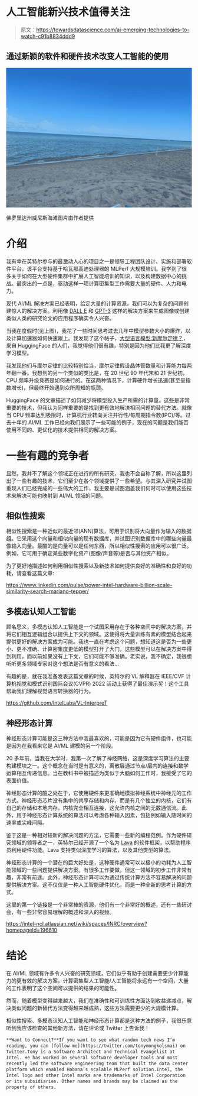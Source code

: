 # 人工智能新兴技术值得关注

> 原文：<https://towardsdatascience.com/ai-emerging-technologies-to-watch-c91b8834ddd9>

## 通过新颖的软件和硬件技术改变人工智能的使用

![](img/efd980ae09f2a618b377886290b4444d.png)

佛罗里达州威尼斯海滩图片由作者提供

# 介绍

我有幸在英特尔参与的最激动人心的项目之一是领导工程团队设计、实施和部署软件平台，该平台支持基于哈瓦那高迪处理器的 MLPerf 大规模培训。我学到了很多关于如何在大型硬件集群中扩展人工智能培训的知识，以及构建数据中心的挑战。最突出的一点是，驱动这样一项计算密集型工作需要大量的硬件、人力和电力。

现代 AI/ML 解决方案已经表明，给定大量的计算资源，我们可以为复杂的问题创建惊人的解决方案。利用像 [DALL E](https://openai.com/dall-e-2/) 和 [GPT-3](https://openai.com/blog/gpt-3-apps/) 这样的解决方案来生成图像或创建类似人类的研究论文的应用程序确实令人兴奋。

当我在度假时(见上图)，我花了一些时间思考过去几年中模型参数大小的爆炸，以及计算加速器如何快速跟上。我发现了这个帖子，[大型语言模型:新摩尔定律？](https://huggingface.co/blog/large-language-models)，来自 HuggingFace 的人们，我觉得他们很有趣，特别是因为他们比我更了解深度学习模型。

我发现他们与摩尔定律的比较特别恰当，摩尔定律假设晶体管数量和计算能力每两年翻一番。我想到的另一个类似的类比是，在 20 世纪 90 年代末和 21 世纪初，CPU 频率升级竞赛是如何进行的。在这两种情况下，计算硬件增长迅速(甚至呈指数增长)，但最终开始遇到众所周知的瓶颈。

HuggingFace 的文章描述了如何减少将模型投入生产所需的计算量。这些是非常重要的技术，但我认为同样重要的是找到更有效地解决相同问题的替代方法。就像当 CPU 频率达到极限时，计算机行业转向关注并行性/每周期指令数(IPC)/等。过去十年的 AI/ML 工作已经向我们展示了一些可能的例子，现在的问题是我们能否使用不同的、更优化的技术提供相同的解决方案。

# 一些有趣的竞争者

显然，我并不了解这个领域正在进行的所有研究，我也不会自称了解，所以这里列出了一些有趣的技术，它们至少在各个领域提供了一些希望。与其深入研究并试图重现人们已经完成的一些伟大的工作，我主要是试图涵盖我们何时可以使用这些技术来解决可能也映射到 AI/ML 领域的问题。

## 相似性搜索

相似性搜索是一种近似的最近邻(ANN)算法，可用于识别将大向量作为输入的数据组。它采用这个向量和相似向量的现有数据库，并试图识别数据库中的哪些向量最像输入向量。最酷的是向量可以是任何东西，所以相似性搜索的应用可以很广泛。例如，它可用于确定某些数字化资产(图像/声音等)是否与其他资产相似。

为了更好地描述如何利用相似性搜索以及新技术如何提供良好的准确性和良好的功耗，请查看这篇文章:

<https://www.linkedin.com/pulse/power-intel-hardware-billion-scale-similarity-search-mariano-tepper/>  

## 多模态认知人工智能

顾名思义，多模态认知人工智能是一个试图采用存在于各种空间中的解决方案，并将它们相互逻辑组合以提供上下文的领域。这使得将大量训练有素的模型结合起来提供更好的解决方案成为可能。我也一直在考虑这个问题，想知道这是否为一些更小、更不准确、计算密集度更低的模型打开了大门，这些模型可以在解决方案中得到利用，而以前如果没有上下文，它们可能不够准确。老实说，我不确定，我很想听听更多领域专家对这个想法是否有意义的看法…

</multimodality-a-new-frontier-in-cognitive-ai-8279d00e3baf>  

有趣的是，就在我准备发表这篇文章的时候，英特尔的 VL 解释器在 IEEE/CVF 计算机视觉和模式识别国际会议(CVPR) 2022 活动上获得了最佳演示奖！这个工具帮助我们理解视觉语言转换器的行为。

<https://github.com/IntelLabs/VL-InterpreT>  

## 神经形态计算

神经形态计算可能是这三种方法中我最喜欢的，可能是因为它有硬件组件，也可能是因为在我看来它是 AI/ML 建模的另一个阶段。

20 多年前，当我在大学时，我第一次了解了神经网络，这是深度学习算法的主要构建模块之一。这个概念在当时是有意义的，离散层通过节点/层内的连接和数学运算相互传递信息。当在教科书中被描述为类似于大脑如何工作时，我接受了它的表面价值。

神经形态计算的酷之处在于，它使用硬件来更准确地模拟神经系统中神经元的工作方式。神经形态芯片没有集中的共享存储和内存，而是有几个独立的内核，它们有自己的存储和本地内存。内核完全相互连接，这允许内核之间的无数通信流。此外，用于神经形态计算系统的算法可以考虑各种输入因素，包括例如输入随时间的速率或尖峰间隔。

鉴于这是一种相对较新的解决问题的方法，它需要一些新的编程范例。作为硬件研究领域的领导者之一，英特尔已经开源了一个名为 [Lava](https://github.com/lava-nc) 的软件框架，以帮助程序员利用硬件功能。Lava 支持类似深度学习的算法，以及其他类型的算法。

神经形态计算的一个潜在的巨大好处是，这种硬件通常可以以极小的功耗为人工智能领域的一些问题提供解决方案。有很多工作要做，但这一领域的初步工作非常有趣，非常有前途。此外，神经形态计算可以为通过传统计算方法不容易解决的问题提供解决方案。这不仅仅是一种人工智能硬件优化，而是一种全新的思考计算的方式。

这里的第一个链接是一个非常棒的资源，他们有一个非常好的概述，还有一些研讨会，有一些非常容易理解的概述和深入的视频。

<https://intel-ncl.atlassian.net/wiki/spaces/INRC/overview?homepageId=196610>    

# 结论

在 AI/ML 领域有许多令人兴奋的研究领域，它们似乎有助于创建需要更少计算能力的更有效的解决方案。计算密集型人工智能/人工智能将永远有一个空间，大量的工作表明了这个空间可以提供的结果的可能性。

然而，随着模型变得越来越大，我们在准确性和可训练性方面达到收益递减点，解决类似问题的新替代方法变得越来越成熟，这些方法需要更少的大规模计算。

相似性搜索、多模态认知人工智能和神经形态计算都是这种方法的例子，我很乐意听到我应该检查的其他新方法，请在评论或 Twitter 上告诉我！

```
**Want to Connect?**If you want to see what random tech news I’m reading, you can [follow me](https://twitter.com/tonymongkolsmai) on Twitter.Tony is a Software Architect and Technical Evangelist at Intel. He has worked on several software developer tools and most recently led the software engineering team that built the data center platform which enabled Habana’s scalable MLPerf solution.Intel, the Intel logo and other Intel marks are trademarks of Intel Corporation or its subsidiaries. Other names and brands may be claimed as the property of others.
```